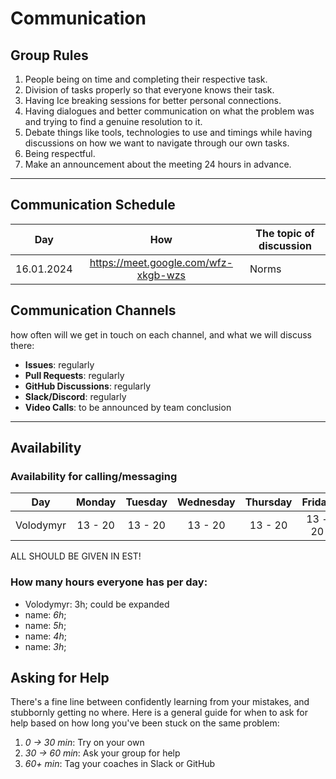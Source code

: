 <!--
    this template is for inspiration, feel free to change it however you like!

    Careful! be sure to protect your privacy when filling out this document
        everything you write here will be public
        so share only what you are comfortable sharing online
        you can share the rest in confidence with you group by another channel
-->

# Communication

## Group Rules
1. People being on time and completing their respective task.
2. Division of tasks properly so that everyone knows their task.
3. Having Ice breaking sessions for better personal connections.
4. Having dialogues and better communication on what the problem was and trying to find a genuine resolution to it.
5. Debate things like tools, technologies to use and timings while having discussions on how we want to navigate through our own tasks.
6. Being respectful.
7. Make an announcement about the meeting 24 hours in advance.


<!-- any general rules you'd like to set for your group? -->

---

## Communication Schedule

| Day | How | The topic of discussion |
| --- | :-: | ----------------------- |
|  16.01.2024   |  https://meet.google.com/wfz-xkgb-wzs   |  Norms                       |

## Communication Channels

how often will we get in touch on each channel, and what we will discuss there:

- **Issues**: regularly
- **Pull Requests**: regularly
- **GitHub Discussions**: regularly
- **Slack/Discord**: regularly
- **Video Calls**: to be announced by team conclusion

---

## Availability

### Availability for calling/messaging

| Day    | Monday  | Tuesday | Wednesday | Thursday | Friday  | Saturday | Sunday  | 
| ------ | :-----: | :-----: | :-------: | :------: | :-----: | :------: | :-----: |
| Volodymyr | 13 - 20 | 13 - 20 |  13 - 20  | 13 - 20  | 13 - 20 | 13 - 20  | 13 - 20 |

ALL SHOULD BE GIVEN IN EST!

### How many hours everyone has per day:

- Volodymyr: 3h; could be expanded
- name: _6h_;
- name: _5h_;
- name: _4h_;
- name: _3h_;

## Asking for Help

There's a fine line between confidently learning from your mistakes, and
stubbornly getting no where. Here is a general guide for when to ask for help
based on how long you've been stuck on the same problem:

1. _0 -> 30 min_: Try on your own
2. _30 -> 60 min_: Ask your group for help
3. _60+ min_: Tag your coaches in Slack or GitHub
